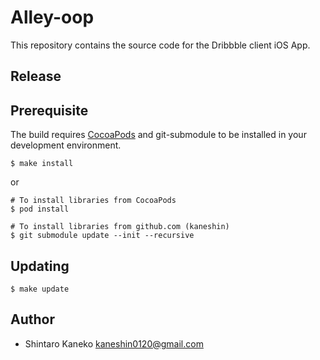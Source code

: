 # Alley-oop

This repository contains the source code for the Dribbble client iOS App.


## Release


## Prerequisite

The build requires [CocoaPods](https://github.com/cocoapods/cocoapods) and git-submodule to be installed in your development environment.

```
$ make install
```

or

```
# To install libraries from CocoaPods
$ pod install

# To install libraries from github.com (kaneshin)
$ git submodule update --init --recursive
```


## Updating

```
$ make update
```


## Author

- Shintaro Kaneko <kaneshin0120@gmail.com>

